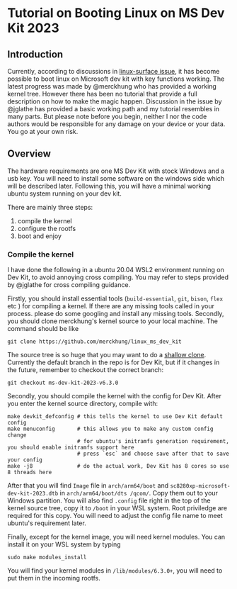 # Tutorial on Booting Linux on MS Dev Kit 2023

## Introduction

Currently, according to discussions in [linux-surface issue](https://github.com/linux-surface/surface-pro-x/issues/43), it has become possible to boot linux on Microsoft dev kit with key functions working. The latest progress was made by @merckhung who has provided a working kernel tree. However there has been no tutorial that provide a full description on how to make the magic happen. Discussion in the issue by @jglathe has provided a basic working path and my tutorial resembles in many parts. But please note before you begin, neither I nor the code authors would be responsible for any damage on your device or your data. You go at your own risk.

## Overview

The hardware requirements are one MS Dev Kit with stock Windows and a usb key. You will need to install some software on the windows side which will be described later. Following this, you will have a minimal working ubuntu system running on your dev kit.

There are mainly three steps:
1. compile the kernel
2. configure the rootfs
3. boot and enjoy

### Compile the kernel

I have done the following in a ubuntu 20.04 WSL2 environment running on Dev Kit, to avoid annoying cross compiling. You may refer to steps provided by @jglathe for cross compiling guidance.

Firstly, you should install essential tools (`build-essential`, `git`, `bison`, `flex` etc ) for compiling a kernel. If there are any missing tools called in your process. please do some googling and install any missing tools.
Secondly, you should clone merckhung's kernel source to your local machine. The command should be like 

```shell
git clone https://github.com/merckhung/linux_ms_dev_kit
```

The source tree is so huge that you may want to do a [shallow clone](https://git-scm.com/docs/shallow). Currently the default branch in the repo is for Dev Kit, but if it changes in the future, remember to checkout the correct branch:
```shell
git checkout ms-dev-kit-2023-v6.3.0
```


Secondly, you should compile the kernel with the config for Dev Kit. After you enter the kernel source directory, compile with:
```
make devkit_defconfig # this tells the kernel to use Dev Kit default config
make menuconfig       # this allows you to make any custom config change
                      # for ubuntu's initramfs generation requirement, you should enable initramfs support here
                      # press `esc` and choose save after that to save your config
make -j8              # do the actual work, Dev Kit has 8 cores so use 8 threads here
```

After that you will find `Image` file in `arch/arm64/boot` and `sc8280xp-microsoft-dev-kit-2023.dtb` in `arch/arm64/boot/dts
/qcom/`. Copy them out to your Windows partition. You will also find `.config` file right in the top of the kernel source tree, copy it to `/boot` in your WSL system. Root priviledge are required for this copy. You will need to adjust the config file name to meet ubuntu's requirement later.

Finally, except for the kernel image, you will need kernel modules. You can install it on your WSL system by typing 

```sudo make modules_install```

You will find your kernel modules in `/lib/modules/6.3.0+`, you will need to put them in the incoming rootfs.


